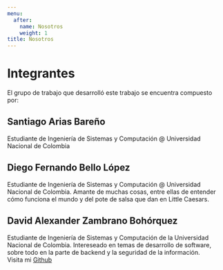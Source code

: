 ```yaml
---
menu:
  after:
    name: Nosotros
    weight: 1
title: Nosotros
---
```

# Integrantes
El grupo de trabajo que desarrolló este trabajo se encuentra compuesto por:

## **Santiago Arias Bareño**

Estudiante de Ingeniería de Sistemas y Computación @ Universidad Nacional de Colombia

## **Diego Fernando Bello López**

Estudiante de Ingeniería de Sistemas y Computación @ Universidad Nacional de Colombia.
Amante de muchas cosas, entre ellas de entender cómo funciona el mundo y del pote de salsa que dan en Little Caesars.

## **David Alexander Zambrano Bohórquez**

Estudiante de Ingeniería de Sistemas y Computación de la Universidad Nacional de Colombia.
Intereseado en temas de desarrollo de software, sobre todo en la parte de backend y la seguridad de la información. <br>
Visita mi [Github](https://github.com/dzambranob)
